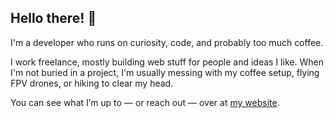 ## Hello there! 👋

I'm a developer who runs on curiosity, code, and probably too much coffee.

I work freelance, mostly building web stuff for people and ideas I like. When I'm not buried in a project, I'm usually messing with my coffee setup, flying FPV drones, or hiking to clear my head.

You can see what I’m up to — or reach out — over at <a href="https://gabrielhalus.com" target="_blank" rel="noopener noreferrer">my website</a>.
